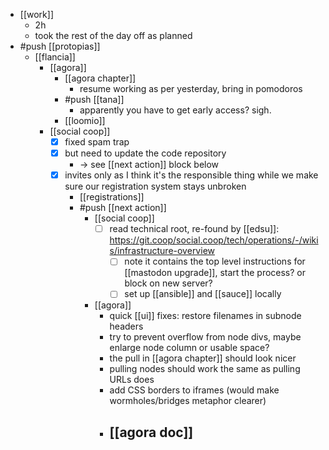 - [[work]]
  - 2h
  - took the rest of the day off as planned
- #push [[protopias]]
  - [[flancia]]
    - [[agora]]
      - [[agora chapter]]
        - resume working as per yesterday, bring in pomodoros
      - #push [[tana]]
        - apparently you have to get early access? sigh.
      - [[loomio]]
    - [[social coop]]
      - [x] fixed spam trap 
      - [x] but need to update the code repository
        - -> see [[next action]] block below
      - [x] invites only as I think it's the responsible thing while we make sure our registration system stays unbroken
        - [[registrations]]
        - #push [[next action]]
          - [[social coop]]
            - [ ] read technical root, re-found by [[edsu]]: https://git.coop/social.coop/tech/operations/-/wikis/infrastructure-overview
              - [ ] note it contains the top level instructions for [[mastodon upgrade]], start the process? or block on new server?
              - [ ] set up [[ansible]] and [[sauce]] locally
          - [[agora]]
            - quick [[ui]] fixes: restore filenames in subnode headers
            - try to prevent overflow from node divs, maybe enlarge node column or usable space?
            - the pull in [[agora chapter]] should look nicer
            - pulling nodes should work the same as pulling URLs does
            - add CSS borders to iframes (would make wormholes/bridges metaphor clearer)
            - [[agora doc]]
              - 

